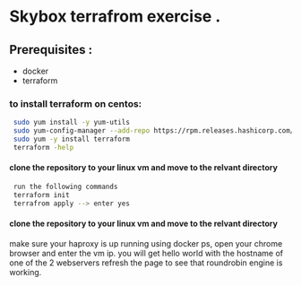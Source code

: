 
# Skybox terrafrom exercise .
## Prerequisites :
* docker
* terraform

### to install terraform on centos:

```bash
 sudo yum install -y yum-utils
 sudo yum-config-manager --add-repo https://rpm.releases.hashicorp.com/RHEL/hashicorp.repo
 sudo yum -y install terraform
 terraform -help
```

#### clone the repository to your linux vm and move to the relvant directory 
```bash
 run the following commands
 terraform init
 terrafrom apply --> enter yes
```
#### clone the repository to your linux vm and move to the relvant directory 
make sure your haproxy is up running using docker ps, open your chrome browser and enter the vm ip.
you will get hello world with the hostname of one of the 2 webservers refresh the page to see that roundrobin
engine is working.
